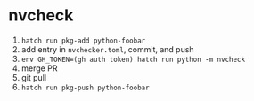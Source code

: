nvcheck
=======

1. `hatch run pkg-add python-foobar`
2. add entry in `nvchecker.toml`, commit, and push
3. `env GH_TOKEN=(gh auth token) hatch run python -m nvcheck`
4. merge PR
5. git pull
6. `hatch run pkg-push python-foobar`
